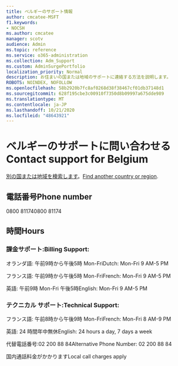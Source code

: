 ```yaml
---
title: ベルギーのサポート情報
author: cmcatee-MSFT
f1.keywords:
- NOCSH
ms.author: cmcatee
manager: scotv
audience: Admin
ms.topic: reference
ms.service: o365-administration
ms.collection: Adm_Support
ms.custom: AdminSurgePortfolio
localization_priority: Normal
description: お住まいの国または地域のサポートに連絡する方法を説明します。
ROBOTS: NOINDEX, NOFOLLOW
ms.openlocfilehash: 58b2920b7fc8af0268d38f38467cf01db37148d1
ms.sourcegitcommit: 628f195cbe3c00910f7350d8b09997a675dde989
ms.translationtype: MT
ms.contentlocale: ja-JP
ms.lasthandoff: 10/21/2020
ms.locfileid: "48643921"
---
```

# <a name="contact-support-for-belgium"></a><span data-ttu-id="cdbe0-103">ベルギーのサポートに問い合わせる</span><span class="sxs-lookup"><span data-stu-id="cdbe0-103">Contact support for Belgium</span></span>

<span data-ttu-id="cdbe0-104">[別の国または地域を検索します](../contact-support-for-business-products.md)。</span><span class="sxs-lookup"><span data-stu-id="cdbe0-104">[Find another country or region](../contact-support-for-business-products.md).</span></span>

## <a name="phone-number"></a><span data-ttu-id="cdbe0-105">電話番号</span><span class="sxs-lookup"><span data-stu-id="cdbe0-105">Phone number</span></span>
<span data-ttu-id="cdbe0-106">0800 81174</span><span class="sxs-lookup"><span data-stu-id="cdbe0-106">0800 81174</span></span>

## <a name="hours"></a><span data-ttu-id="cdbe0-107">時間</span><span class="sxs-lookup"><span data-stu-id="cdbe0-107">Hours</span></span>
### <a name="billing-support"></a><span data-ttu-id="cdbe0-108">課金サポート:</span><span class="sxs-lookup"><span data-stu-id="cdbe0-108">Billing Support:</span></span>

<span data-ttu-id="cdbe0-109">オランダ語: 午前9時から午後5時 Mon-Fri</span><span class="sxs-lookup"><span data-stu-id="cdbe0-109">Dutch: Mon-Fri 9 AM-5 PM</span></span>

<span data-ttu-id="cdbe0-110">フランス語: 午前9時から午後5時 Mon-Fri</span><span class="sxs-lookup"><span data-stu-id="cdbe0-110">French: Mon-Fri 9 AM-5 PM</span></span>

<span data-ttu-id="cdbe0-111">英語: 午前9時 Mon-Fri 午後5時</span><span class="sxs-lookup"><span data-stu-id="cdbe0-111">English: Mon-Fri 9 AM-5 PM</span></span>

### <a name="technical-support"></a><span data-ttu-id="cdbe0-112">テクニカル サポート:</span><span class="sxs-lookup"><span data-stu-id="cdbe0-112">Technical Support:</span></span>

<span data-ttu-id="cdbe0-113">フランス語: 午前8時から午後9時 Mon-Fri</span><span class="sxs-lookup"><span data-stu-id="cdbe0-113">French: Mon-Fri 8 AM-9 PM</span></span>

<span data-ttu-id="cdbe0-114">英語: 24 時間年中無休</span><span class="sxs-lookup"><span data-stu-id="cdbe0-114">English: 24 hours a day, 7 days a week</span></span>

<span data-ttu-id="cdbe0-115">代替電話番号:02 200 88 84</span><span class="sxs-lookup"><span data-stu-id="cdbe0-115">Alternative Phone Number: 02 200 88 84</span></span>

<span data-ttu-id="cdbe0-116">国内通話料金がかかります</span><span class="sxs-lookup"><span data-stu-id="cdbe0-116">Local call charges apply</span></span>
